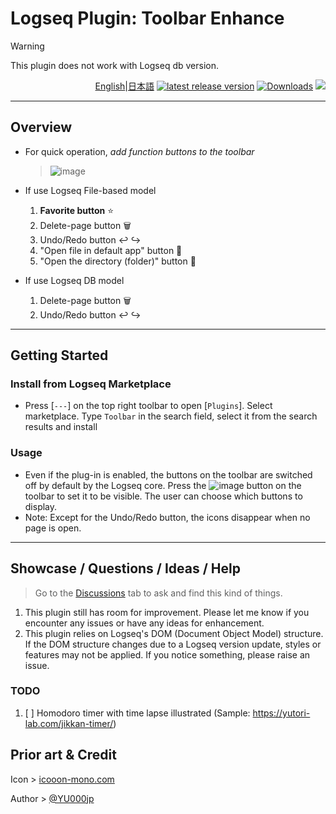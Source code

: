 # Logseq Plugin: Toolbar Enhance

> [!WARNING]
This plugin does not work with Logseq db version.

<div align="right">

[English](https://github.com/YU000jp/logseq-plugin-toolbar-enhance)|[日本語](https://github.com/YU000jp/logseq-plugin-toolbar-enhance/blob/main/readme.md) [![latest release version](https://img.shields.io/github/v/release/YU000jp/logseq-plugin-toolbar-enhance)](https://github.com/YU000jp/logseq-plugin-toolbar-enhance/releases)
[![Downloads](https://img.shields.io/github/downloads/YU000jp/logseq-plugin-toolbar-enhance/total.svg)](https://github.com/YU000jp/logseq-plugin-toolbar-enhance/releases)
<a href="https://www.buymeacoffee.com/yu000japan"><img src="https://img.buymeacoffee.com/button-api/?text=Buy me a pizza&emoji=🍕&slug=yu000japan&button_colour=FFDD00&font_colour=000000&font_family=Poppins&outline_colour=000000&coffee_colour=ffffff" /></a>
</div>

---

## Overview

- For quick operation, *add function buttons to the toolbar*
  > ![image](https://github.com/user-attachments/assets/534b4af4-1960-491a-9bc5-9ac120c95c30)

- If use Logseq File-based model
  1. **Favorite button** ⭐
  1. Delete-page button 🗑️
  1. Undo/Redo button ↩️ ↪️
  1. "Open file in default app" button 📱
  1. "Open the directory (folder)" button 📁

- If use Logseq DB model
  1. Delete-page button 🗑️
  1. Undo/Redo button ↩️ ↪️

---

## Getting Started

### Install from Logseq Marketplace

- Press [`---`] on the top right toolbar to open [`Plugins`]. Select marketplace. Type `Toolbar` in the search field, select it from the search results and install

### Usage

- Even if the plug-in is enabled, the buttons on the toolbar are switched off by default by the Logseq core. Press the ![image](https://github.com/user-attachments/assets/103b9a3f-8c25-4e42-903d-c05c71c349db) button on the toolbar to set it to be visible. The user can choose which buttons to display.
- Note: Except for the Undo/Redo button, the icons disappear when no page is open.

---

## Showcase / Questions / Ideas / Help

> Go to the [Discussions](https://github.com/YU000jp/logseq-plugin-toolbar-enhance/discussions) tab to ask and find this kind of things.
1. This plugin still has room for improvement. Please let me know if you encounter any issues or have any ideas for enhancement.
1. This plugin relies on Logseq's DOM (Document Object Model) structure. If the DOM structure changes due to a Logseq version update, styles or features may not be applied. If you notice something, please raise an issue.

### TODO

1. [ ] Homodoro timer with time lapse illustrated (Sample: https://yutori-lab.com/jikkan-timer/)

## Prior art & Credit

Icon > [icooon-mono.com](https://icooon-mono.com/14968-%e3%83%91%e3%82%ba%e3%83%ab%e3%83%94%e3%83%bc%e3%82%b9%e3%82%a2%e3%82%a4%e3%82%b3%e3%83%b37/)

Author > [@YU000jp](https://github.com/YU000jp)
